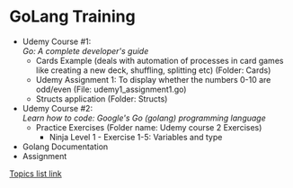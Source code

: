 # GoLang Training

- Udemy Course #1:<br>_Go: A complete developer's guide_
  - Cards Example (deals with automation of processes in card games like creating a new deck, shuffling, splitting etc) (Folder: Cards)
  - Udemy Assignment 1: To display whether the numbers 0-10 are odd/even (File: udemy1_assignment1.go)
  - Structs application (Folder: Structs)
- Udemy Course #2:<br>_Learn how to code: Google's Go (golang) programming language_
  - Practice Exercises (Folder name: Udemy course 2 Exercises)
    - Ninja Level 1 - Exercise 1-5: Variables and type
- Golang Documentation
- Assignment

<a href="https://docs.google.com/document/d/1CAH8uy-RgNH--oDsyw8C-x1TeOK2XjJbcHHYi8MRtG8/edit?usp=sharing"> Topics list link</a>
